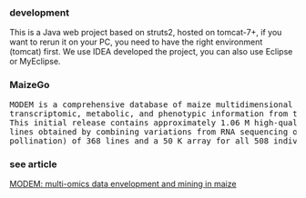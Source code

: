 ### development

This is a Java web project based on struts2, hosted on tomcat-7+, if you want to rerun it on your PC, you need to have the right environment (tomcat) first. We use IDEA developed the project, you can also use Eclipse or MyEclipse.

### MaizeGo
<pre>
MODEM is a comprehensive database of maize multidimensional omics data, including genomic, 
transcriptomic, metabolic, and phenotypic information from the cellular to individual plant level. 
This initial release contains approximately 1.06 M high-quality SNPs for 508 diverse inbred 
lines obtained by combining variations from RNA sequencing on whole kernels (15 days after 
pollination) of 368 lines and a 50 K array for all 508 individuals.</pre>

### see article
[MODEM: multi-omics data envelopment and mining in maize](https://academic.oup.com/database/article-lookup/doi/10.1093/database/baw117)

